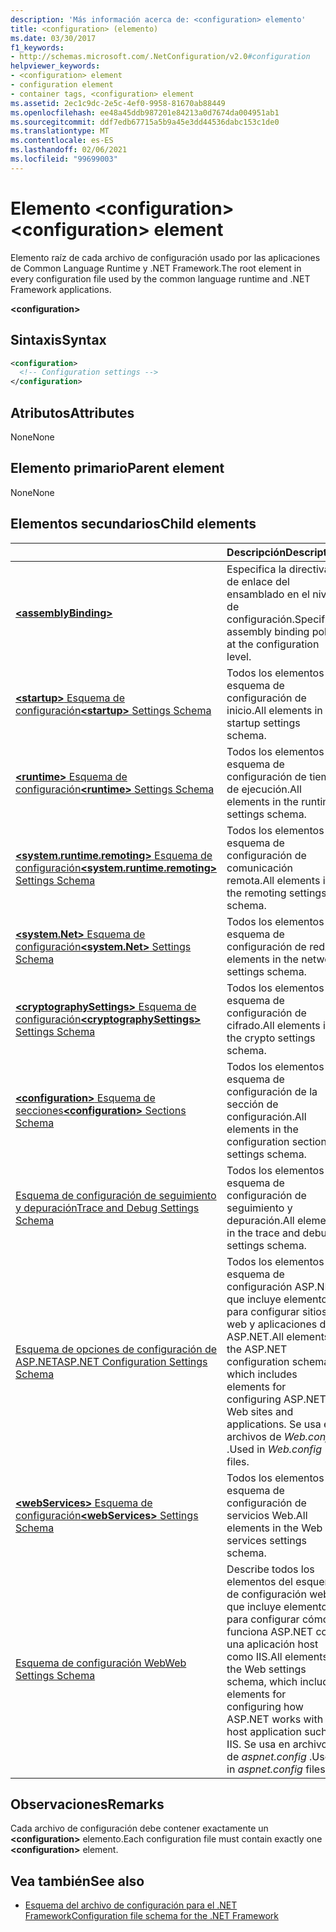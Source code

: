 ```yaml
---
description: 'Más información acerca de: <configuration> elemento'
title: <configuration> (elemento)
ms.date: 03/30/2017
f1_keywords:
- http://schemas.microsoft.com/.NetConfiguration/v2.0#configuration
helpviewer_keywords:
- <configuration> element
- configuration element
- container tags, <configuration> element
ms.assetid: 2ec1c9dc-2e5c-4ef0-9958-81670ab88449
ms.openlocfilehash: ee48a45ddb987201e84213a0d7674da004951ab1
ms.sourcegitcommit: ddf7edb67715a5b9a45e3dd44536dabc153c1de0
ms.translationtype: MT
ms.contentlocale: es-ES
ms.lasthandoff: 02/06/2021
ms.locfileid: "99699003"
---
```

# <a name="configuration-element"></a><span data-ttu-id="a51ac-103">Elemento \<configuration></span><span class="sxs-lookup"><span data-stu-id="a51ac-103">\<configuration> element</span></span>

<span data-ttu-id="a51ac-104">Elemento raíz de cada archivo de configuración usado por las aplicaciones de Common Language Runtime y .NET Framework.</span><span class="sxs-lookup"><span data-stu-id="a51ac-104">The root element in every configuration file used by the common language runtime and .NET Framework applications.</span></span>

**\<configuration>**

## <a name="syntax"></a><span data-ttu-id="a51ac-105">Sintaxis</span><span class="sxs-lookup"><span data-stu-id="a51ac-105">Syntax</span></span>

```xml
<configuration>
  <!-- Configuration settings -->
</configuration>
```

## <a name="attributes"></a><span data-ttu-id="a51ac-106">Atributos</span><span class="sxs-lookup"><span data-stu-id="a51ac-106">Attributes</span></span>

<span data-ttu-id="a51ac-107">None</span><span class="sxs-lookup"><span data-stu-id="a51ac-107">None</span></span>

## <a name="parent-element"></a><span data-ttu-id="a51ac-108">Elemento primario</span><span class="sxs-lookup"><span data-stu-id="a51ac-108">Parent element</span></span>

<span data-ttu-id="a51ac-109">None</span><span class="sxs-lookup"><span data-stu-id="a51ac-109">None</span></span>

## <a name="child-elements"></a><span data-ttu-id="a51ac-110">Elementos secundarios</span><span class="sxs-lookup"><span data-stu-id="a51ac-110">Child elements</span></span>

|     | <span data-ttu-id="a51ac-111">Descripción</span><span class="sxs-lookup"><span data-stu-id="a51ac-111">Description</span></span> |
| --- | ----------- |
| [**\<assemblyBinding>**](assemblybinding-element-for-configuration.md) | <span data-ttu-id="a51ac-112">Especifica la directiva de enlace del ensamblado en el nivel de configuración.</span><span class="sxs-lookup"><span data-stu-id="a51ac-112">Specifies assembly binding policy at the configuration level.</span></span>|
| [<span data-ttu-id="a51ac-113">**\<startup>** Esquema de configuración</span><span class="sxs-lookup"><span data-stu-id="a51ac-113">**\<startup>** Settings Schema</span></span>](./startup/index.md) | <span data-ttu-id="a51ac-114">Todos los elementos del esquema de configuración de inicio.</span><span class="sxs-lookup"><span data-stu-id="a51ac-114">All elements in the startup settings schema.</span></span> |
| [<span data-ttu-id="a51ac-115">**\<runtime>** Esquema de configuración</span><span class="sxs-lookup"><span data-stu-id="a51ac-115">**\<runtime>** Settings Schema</span></span>](./runtime/index.md) | <span data-ttu-id="a51ac-116">Todos los elementos del esquema de configuración de tiempo de ejecución.</span><span class="sxs-lookup"><span data-stu-id="a51ac-116">All elements in the runtime settings schema.</span></span> |
| <span data-ttu-id="a51ac-117">[**\<system.runtime.remoting>** Esquema de configuración](/previous-versions/dotnet/netframework-4.0/z415cf9a(v=vs.100))</span><span class="sxs-lookup"><span data-stu-id="a51ac-117">[**\<system.runtime.remoting>** Settings Schema](/previous-versions/dotnet/netframework-4.0/z415cf9a(v=vs.100))</span></span> | <span data-ttu-id="a51ac-118">Todos los elementos del esquema de configuración de comunicación remota.</span><span class="sxs-lookup"><span data-stu-id="a51ac-118">All elements in the remoting settings schema.</span></span> |
| [<span data-ttu-id="a51ac-119">**\<system.Net>** Esquema de configuración</span><span class="sxs-lookup"><span data-stu-id="a51ac-119">**\<system.Net>** Settings Schema</span></span>](./network/index.md) | <span data-ttu-id="a51ac-120">Todos los elementos del esquema de configuración de red.</span><span class="sxs-lookup"><span data-stu-id="a51ac-120">All elements in the network settings schema.</span></span> |
| [<span data-ttu-id="a51ac-121">**\<cryptographySettings>** Esquema de configuración</span><span class="sxs-lookup"><span data-stu-id="a51ac-121">**\<cryptographySettings>** Settings Schema</span></span>](./cryptography/index.md) | <span data-ttu-id="a51ac-122">Todos los elementos del esquema de configuración de cifrado.</span><span class="sxs-lookup"><span data-stu-id="a51ac-122">All elements in the crypto settings schema.</span></span> |
| [<span data-ttu-id="a51ac-123">**\<configuration>** Esquema de secciones</span><span class="sxs-lookup"><span data-stu-id="a51ac-123">**\<configuration>** Sections Schema</span></span>](configuration-sections-schema.md) | <span data-ttu-id="a51ac-124">Todos los elementos del esquema de configuración de la sección de configuración.</span><span class="sxs-lookup"><span data-stu-id="a51ac-124">All elements in the configuration section settings schema.</span></span> |
| [<span data-ttu-id="a51ac-125">Esquema de configuración de seguimiento y depuración</span><span class="sxs-lookup"><span data-stu-id="a51ac-125">Trace and Debug Settings Schema</span></span>](./trace-debug/index.md) | <span data-ttu-id="a51ac-126">Todos los elementos del esquema de configuración de seguimiento y depuración.</span><span class="sxs-lookup"><span data-stu-id="a51ac-126">All elements in the trace and debug settings schema.</span></span> |
| <span data-ttu-id="a51ac-127">[Esquema de opciones de configuración de ASP.NET](/previous-versions/dotnet/netframework-4.0/b5ysx397(v=vs.100))</span><span class="sxs-lookup"><span data-stu-id="a51ac-127">[ASP.NET Configuration Settings Schema](/previous-versions/dotnet/netframework-4.0/b5ysx397(v=vs.100))</span></span> | <span data-ttu-id="a51ac-128">Todos los elementos del esquema de configuración ASP.NET, que incluye elementos para configurar sitios web y aplicaciones de ASP.NET.</span><span class="sxs-lookup"><span data-stu-id="a51ac-128">All elements in the ASP.NET configuration schema, which includes elements for configuring ASP.NET Web sites and applications.</span></span> <span data-ttu-id="a51ac-129">Se usa en archivos de *Web.config* .</span><span class="sxs-lookup"><span data-stu-id="a51ac-129">Used in *Web.config* files.</span></span> |
| <span data-ttu-id="a51ac-130">[**\<webServices>** Esquema de configuración](/previous-versions/dotnet/netframework-4.0/cctwteet(v=vs.100))</span><span class="sxs-lookup"><span data-stu-id="a51ac-130">[**\<webServices>** Settings Schema](/previous-versions/dotnet/netframework-4.0/cctwteet(v=vs.100))</span></span> | <span data-ttu-id="a51ac-131">Todos los elementos del esquema de configuración de servicios Web.</span><span class="sxs-lookup"><span data-stu-id="a51ac-131">All elements in the Web services settings schema.</span></span> |
| [<span data-ttu-id="a51ac-132">Esquema de configuración Web</span><span class="sxs-lookup"><span data-stu-id="a51ac-132">Web Settings Schema</span></span>](./web/index.md) | <span data-ttu-id="a51ac-133">Describe todos los elementos del esquema de configuración web, que incluye elementos para configurar cómo funciona ASP.NET con una aplicación host como IIS.</span><span class="sxs-lookup"><span data-stu-id="a51ac-133">All elements in the Web settings schema, which includes elements for configuring how ASP.NET works with a host application such as IIS.</span></span> <span data-ttu-id="a51ac-134">Se usa en archivos de *aspnet.config* .</span><span class="sxs-lookup"><span data-stu-id="a51ac-134">Used in *aspnet.config* files.</span></span> |

## <a name="remarks"></a><span data-ttu-id="a51ac-135">Observaciones</span><span class="sxs-lookup"><span data-stu-id="a51ac-135">Remarks</span></span>

<span data-ttu-id="a51ac-136">Cada archivo de configuración debe contener exactamente un **\<configuration>** elemento.</span><span class="sxs-lookup"><span data-stu-id="a51ac-136">Each configuration file must contain exactly one **\<configuration>** element.</span></span>

## <a name="see-also"></a><span data-ttu-id="a51ac-137">Vea también</span><span class="sxs-lookup"><span data-stu-id="a51ac-137">See also</span></span>

- [<span data-ttu-id="a51ac-138">Esquema del archivo de configuración para el .NET Framework</span><span class="sxs-lookup"><span data-stu-id="a51ac-138">Configuration file schema for the .NET Framework</span></span>](index.md)
